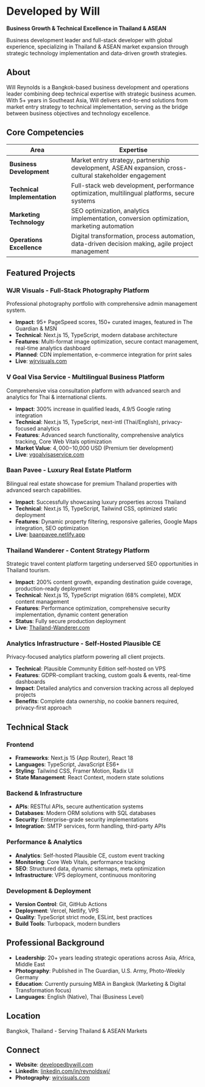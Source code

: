 # Developed by Will

**Business Growth & Technical Excellence in Thailand & ASEAN**

Business development leader and full-stack developer with global experience, specializing in Thailand & ASEAN market expansion through strategic technology implementation and data-driven growth strategies.

## About

Will Reynolds is a Bangkok-based business development and operations leader combining deep technical expertise with strategic business acumen. With 5+ years in Southeast Asia, Will delivers end-to-end solutions from market entry strategy to technical implementation, serving as the bridge between business objectives and technology excellence.

## Core Competencies

| Area                         | Expertise                                                                                              |
| ---------------------------- | ------------------------------------------------------------------------------------------------------ |
| **Business Development**     | Market entry strategy, partnership development, ASEAN expansion, cross-cultural stakeholder engagement |
| **Technical Implementation** | Full-stack web development, performance optimization, multilingual platforms, secure systems           |
| **Marketing Technology**     | SEO optimization, analytics implementation, conversion optimization, marketing automation              |
| **Operations Excellence**    | Digital transformation, process automation, data-driven decision making, agile project management      |

## Featured Projects

### WJR Visuals - Full-Stack Photography Platform

Professional photography portfolio with comprehensive admin management system.

- **Impact**: 95+ PageSpeed scores, 150+ curated images, featured in The Guardian & MSN
- **Technical**: Next.js 15, TypeScript, modern database architecture
- **Features**: Multi-format image optimization, secure contact management, real-time analytics dashboard
- **Planned**: CDN implementation, e-commerce integration for print sales
- **Live**: [wjrvisuals.com](https://wjrvisuals.com)

### V Goal Visa Service - Multilingual Business Platform

Comprehensive visa consultation platform with advanced search and analytics for Thai & international clients.

- **Impact**: 300% increase in qualified leads, 4.9/5 Google rating integration
- **Technical**: Next.js 15, TypeScript, next-intl (Thai/English), privacy-focused analytics
- **Features**: Advanced search functionality, comprehensive analytics tracking, Core Web Vitals optimization
- **Market Value**: $4,000-$10,000 USD (Premium tier development)
- **Live**: [vgoalvisaservice.com](https://vgoalvisaservice.com)

### Baan Pavee - Luxury Real Estate Platform

Bilingual real estate showcase for premium Thailand properties with advanced search capabilities.

- **Impact**: Successfully showcasing luxury properties across Thailand
- **Technical**: Next.js 15, TypeScript, Tailwind CSS, optimized static deployment
- **Features**: Dynamic property filtering, responsive galleries, Google Maps integration, SEO optimization
- **Live**: [baanpavee.netlify.app](https://baanpavee.netlify.app)

### Thailand Wanderer - Content Strategy Platform

Strategic travel content platform targeting underserved SEO opportunities in Thailand tourism.

- **Impact**: 200% content growth, expanding destination guide coverage, production-ready deployment
- **Technical**: Next.js 15, TypeScript migration (68% complete), MDX content management
- **Features**: Performance optimization, comprehensive security implementation, dynamic content generation
- **Status**: Fully secure production deployment
- **Live**: [Thailand-Wanderer.com](https://thailand-wanderer.com)

### Analytics Infrastructure - Self-Hosted Plausible CE

Privacy-focused analytics platform powering all client projects.

- **Technical**: Plausible Community Edition self-hosted on VPS
- **Features**: GDPR-compliant tracking, custom goals & events, real-time dashboards
- **Impact**: Detailed analytics and conversion tracking across all deployed projects
- **Benefits**: Complete data ownership, no cookie banners required, privacy-first approach

## Technical Stack

### Frontend

- **Frameworks**: Next.js 15 (App Router), React 18
- **Languages**: TypeScript, JavaScript ES6+
- **Styling**: Tailwind CSS, Framer Motion, Radix UI
- **State Management**: React Context, modern state solutions

### Backend & Infrastructure

- **APIs**: RESTful APIs, secure authentication systems
- **Databases**: Modern ORM solutions with SQL databases
- **Security**: Enterprise-grade security implementations
- **Integration**: SMTP services, form handling, third-party APIs

### Performance & Analytics

- **Analytics**: Self-hosted Plausible CE, custom event tracking
- **Monitoring**: Core Web Vitals, performance tracking
- **SEO**: Structured data, dynamic sitemaps, meta optimization
- **Infrastructure**: VPS deployment, continuous monitoring

### Development & Deployment

- **Version Control**: Git, GitHub Actions
- **Deployment**: Vercel, Netlify, VPS
- **Quality**: TypeScript strict mode, ESLint, best practices
- **Build Tools**: Turbopack, modern bundlers

## Professional Background

- **Leadership**: 20+ years leading strategic operations across Asia, Africa, Middle East
- **Photography**: Published in The Guardian, U.S. Army, Photo-Weekly Germany
- **Education**: Currently pursuing MBA in Bangkok (Marketing & Digital Transformation focus)
- **Languages**: English (Native), Thai (Business Level)

## Location

Bangkok, Thailand - Serving Thailand & ASEAN Markets

## Connect

- **Website**: [developedbywill.com](https://developedbywill.com)
- **LinkedIn**: [linkedin.com/in/reynoldswj/](https://www.linkedin.com/in/reynoldswj/)
- **Photography**: [wjrvisuals.com](https://wjrvisuals.com)
